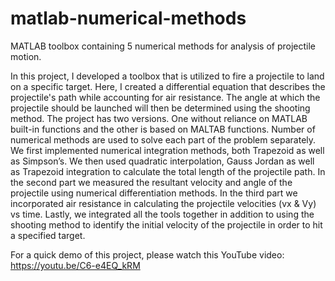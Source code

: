 # matlab-numerical-methods
MATLAB toolbox containing 5 numerical methods for analysis of projectile motion.


In this project, I developed a toolbox that is utilized to fire a projectile to land on a specific target.  Here, I created a differential equation that describes the projectile's path while accounting for air resistance. The angle at which the projectile should be launched will then be determined using the shooting method. The project has two versions. One without reliance on MATLAB built-in functions and the other is based on MALTAB functions. Number of numerical methods are used to solve each part of the problem separately. We first implemented numerical integration methods, both Trapezoid as well as Simpson’s.  We then used quadratic interpolation, Gauss Jordan as well as Trapezoid integration to calculate the total length of the projectile path. In the second part we measured the resultant velocity and angle of the projectile using numerical differentiation methods. In the third part we incorporated air resistance in calculating the projectile velocities (vx & Vy) vs time. Lastly, we integrated all the tools together in addition to using the shooting method to identify the initial velocity of the projectile in order to hit a specified target. 

For a quick demo of this project, please watch this YouTube video:
https://youtu.be/C6-e4EQ_kRM
